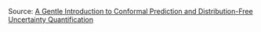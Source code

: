 Source: [A Gentle Introduction to Conformal Prediction and Distribution-Free Uncertainty Quantification](https://arxiv.org/pdf/2107.07511.pdf)

